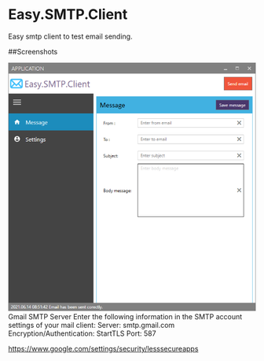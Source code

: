 # Easy.SMTP.Client
Easy smtp client to test email sending.

##Screenshots
<div align="center">

<img alt="screenshot01" src="./docs/easy.smpt.client.png">

</div>
Gmail SMTP Server
Enter the following information in the SMTP account settings of your mail client:
Server: smtp.gmail.com
Encryption/Authentication: StartTLS
Port: 587

https://www.google.com/settings/security/lesssecureapps

